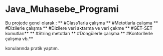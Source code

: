 # Java_Muhasebe_Programi

 Bu projede genel olarak : 
** #Class'larla çalışma
** #Metotlarla çalışma
** #Dizilerle çalışma
** #Dizilere veri aktarma ve veri çekme
** #GET-SET komutları**
** #String metotları
** #Döngülerle çalışma
** #Kontorllerle çalışma vb.**

 konularında pratik yaptım.
